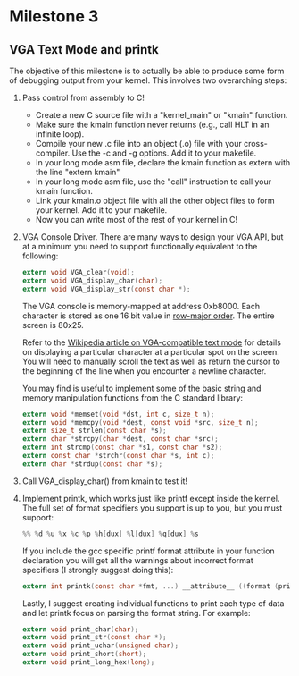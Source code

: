 # Milestone 3

## VGA Text Mode and printk
The objective of this milestone is to actually be able to produce some form of debugging output from your kernel. This involves two overarching steps:

  1. Pass control from assembly to C!
      - Create a new C source file with a "kernel_main" or "kmain" function.
      - Make sure the kmain function never returns (e.g., call HLT in an infinite loop).
      - Compile your new .c file into an object (.o) file with your cross-compiler. Use the -c and -g options. Add it to your makefile.
      - In your long mode asm file, declare the kmain function as extern with the line "extern kmain"
      - In your long mode asm file, use the "call" instruction to call your kmain function.
      - Link your kmain.o object file with all the other object files to form your kernel. Add it to your makefile.
      - Now you can write most of the rest of your kernel in C!
  2. VGA Console Driver. There are many ways to design your VGA API, but at a minimum you need to support functionally equivalent to the following:

      ```C
      extern void VGA_clear(void);
      extern void VGA_display_char(char);
      extern void VGA_display_str(const char *);
      ```

      The VGA console is memory-mapped at address 0xb8000. Each character is stored as one 16 bit value in [row-major order](https://en.wikipedia.org/wiki/Row-_and_column-major_order). The entire screen is 80x25.

      Refer to the [Wikipedia article on VGA-compatible text mode](https://en.wikipedia.org/wiki/VGA-compatible_text_mode) for details on displaying a particular character at a particular spot on the screen. You will need to manually scroll the text as well as return the cursor to the beginning of the line when you encounter a newline character.

      You may find is useful to implement some of the basic string and memory manipulation functions from the C standard library:

      ```C
      extern void *memset(void *dst, int c, size_t n);
      extern void *memcpy(void *dest, const void *src, size_t n);
      extern size_t strlen(const char *s);
      extern char *strcpy(char *dest, const char *src);
      extern int strcmp(const char *s1, const char *s2);
      extern const char *strchr(const char *s, int c);
      extern char *strdup(const char *s);
      ```

  3. Call VGA_display_char() from kmain to test it!
  4. Implement printk, which works just like printf except inside the kernel. The full set of format specifiers you support is up to you, but you must support:

      ```C
      %% %d %u %x %c %p %h[dux] %l[dux] %q[dux] %s
      ```

      If you include the gcc specific printf format attribute in your function declaration you will get all the warnings about incorrect format specifiers (I strongly suggest doing this):

      ```C
      extern int printk(const char *fmt, ...) __attribute__ ((format (printf, 1, 2)));
      ```

      Lastly, I suggest creating individual functions to print each type of data and let printk focus on parsing the format string. For example:

      ```C
      extern void print_char(char);
      extern void print_str(const char *);
      extern void print_uchar(unsigned char);
      extern void print_short(short);
      extern void print_long_hex(long);
      ```
